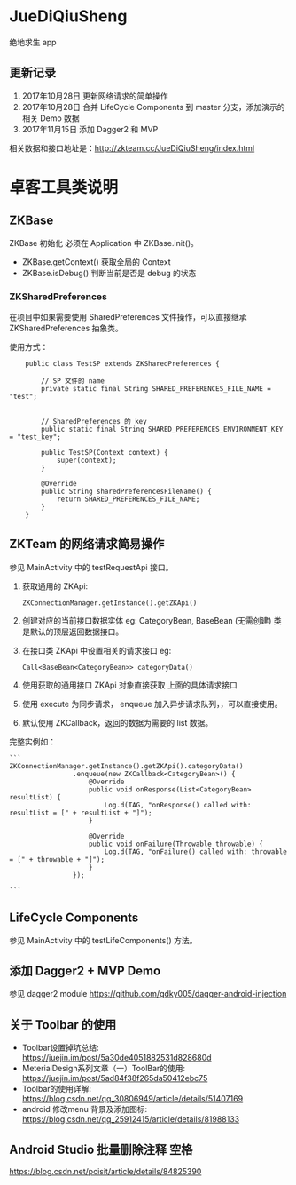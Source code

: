 # JueDiQiuSheng
 绝地求生 app
 
 ## 更新记录
 1. 2017年10月28日 更新网络请求的简单操作
 2. 2017年10月28日 合并 LifeCycle Components 到 master 分支，添加演示的相关 Demo 数据
 3. 2017年11月15日 添加 Dagger2 和 MVP
 

相关数据和接口地址是：http://zkteam.cc/JueDiQiuSheng/index.html

# 卓客工具类说明

## ZKBase
ZKBase 初始化 必须在 Application 中 ZKBase.init()。

 - ZKBase.getContext() 获取全局的 Context
 - ZKBase.isDebug() 判断当前是否是 debug 的状态


### ZKSharedPreferences
在项目中如果需要使用 SharedPreferences 文件操作，可以直接继承 ZKSharedPreferences 抽象类。

使用方式：

```
    public class TestSP extends ZKSharedPreferences {
    
        // SP 文件的 name
        private static final String SHARED_PREFERENCES_FILE_NAME = "test";
    
    
        // SharedPreferences 的 key
        public static final String SHARED_PREFERENCES_ENVIRONMENT_KEY = "test_key";
        
        public TestSP(Context context) {
            super(context);
        }
    
        @Override
        public String sharedPreferencesFileName() {
            return SHARED_PREFERENCES_FILE_NAME;
        }
    }

```

## ZKTeam 的网络请求简易操作

参见 MainActivity 中的 testRequestApi 接口。

1. 获取通用的 ZKApi:

     ``ZKConnectionManager.getInstance().getZKApi()``
     
2. 创建对应的当前接口数据实体 eg: CategoryBean,  BaseBean (无需创建) 类是默认的顶层返回数据接口。
3. 在接口类 ZKApi 中设置相关的请求接口 eg:
    
    ``Call<BaseBean<CategoryBean>> categoryData()``
    
4. 使用获取的通用接口 ZKApi 对象直接获取 上面的具体请求接口
5. 使用 execute 为同步请求， enqueue 加入异步请求队列，，可以直接使用。
6. 默认使用 ZKCallback，返回的数据为需要的 list 数据。

完整实例如：
    
    ```
    ZKConnectionManager.getInstance().getZKApi().categoryData()
                    .enqueue(new ZKCallback<CategoryBean>() {
                        @Override
                        public void onResponse(List<CategoryBean> resultList) {
                            Log.d(TAG, "onResponse() called with: resultList = [" + resultList + "]");
                        }
    
                        @Override
                        public void onFailure(Throwable throwable) {
                            Log.d(TAG, "onFailure() called with: throwable = [" + throwable + "]");
                        }
                    });

    ```
    
## LifeCycle Components 
参见 MainActivity 中的 testLifeComponents() 方法。



## 添加 Dagger2 + MVP Demo

参见 dagger2 module
https://github.com/gdky005/dagger-android-injection

## 关于 Toolbar 的使用

- Toolbar设置掉坑总结: https://juejin.im/post/5a30de4051882531d828680d
- MeterialDesign系列文章（一）ToolBar的使用: https://juejin.im/post/5ad84f38f265da50412ebc75
- Toolbar的使用详解: https://blog.csdn.net/qq_30806949/article/details/51407169
- android 修改menu 背景及添加图标: https://blog.csdn.net/qq_25912415/article/details/81988133

## Android Studio 批量删除注释 空格
https://blog.csdn.net/pcisit/article/details/84825390